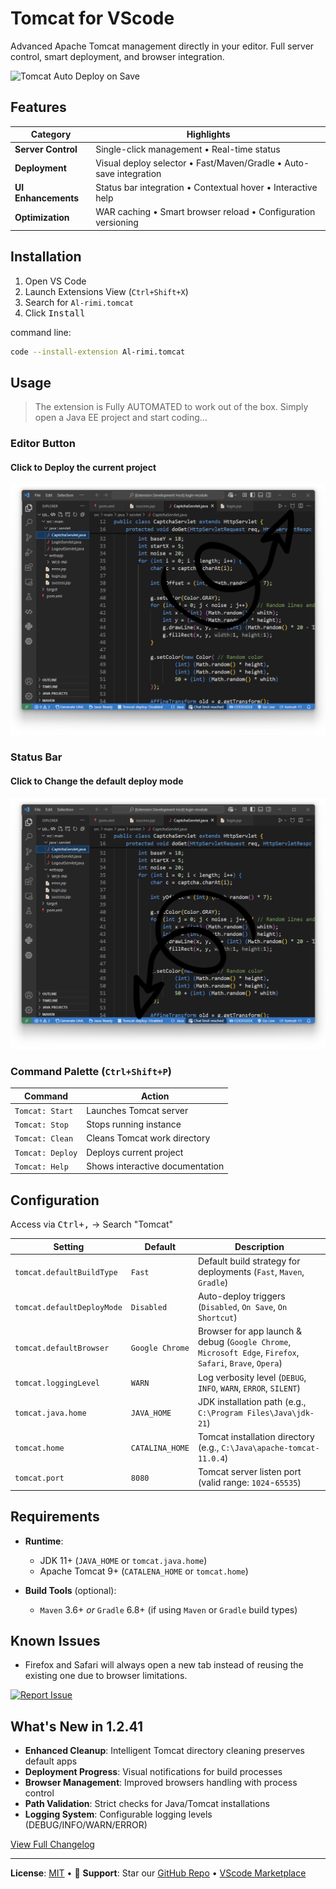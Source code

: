 # Tomcat for VScode
Advanced Apache Tomcat management directly in your editor. Full server control, smart deployment, and browser integration.

![Tomcat Auto Deploy on Save](resources/tomcat-auto-ex.gif)

## Features

| Category               | Highlights                                                           |
|------------------------|----------------------------------------------------------------------|
| **Server Control**     | Single-click management • Real-time status                           |
| **Deployment**         | Visual deploy selector • Fast/Maven/Gradle • Auto-save integration   |
| **UI Enhancements**    | Status bar integration • Contextual hover • Interactive help         |
| **Optimization**       | WAR caching • Smart browser reload • Configuration versioning        |

## Installation

1. Open VS Code
2. Launch Extensions View (`Ctrl+Shift+X`)
3. Search for `Al-rimi.tomcat`
4. Click <kbd>Install</kbd>

command line:
```bash
code --install-extension Al-rimi.tomcat
```

## Usage
> The extension is Fully AUTOMATED to work out of the box. Simply open a Java EE project and start coding...

### Editor Button

#### Click to Deploy the current project
![Tomcat Editor Button](resources/tomcat-editor.png)

### Status Bar

#### Click to Change the default deploy mode
![Tomcat Status Bar](resources/tomcat-status-bar.png)

### Command Palette (`Ctrl+Shift+P`)

| Command                | Action                                      |
|------------------------|---------------------------------------------|
| `Tomcat: Start`        | Launches Tomcat server                      |
| `Tomcat: Stop`         | Stops running instance                      | 
| `Tomcat: Clean`        | Cleans Tomcat work directory                |
| `Tomcat: Deploy`       | Deploys current project                     | 
| `Tomcat: Help`         | Shows interactive documentation             |

## Configuration

Access via <kbd>Ctrl+,</kbd> → Search "Tomcat"

| **Setting**                  | **Default**       | **Description**                                                                          |
|------------------------------|-------------------|------------------------------------------------------------------------------------------|
| `tomcat.defaultBuildType`    | `Fast`            | Default build strategy for deployments (`Fast`, `Maven`, `Gradle`)                               |
| `tomcat.defaultDeployMode`   | `Disabled`        | Auto-deploy triggers (`Disabled`, `On Save`, `On Shortcut`)                                      |
| `tomcat.defaultBrowser`      | `Google Chrome`   | Browser for app launch & debug (`Google Chrome`, `Microsoft Edge`, `Firefox`, `Safari`, `Brave`, `Opera`) |
| `tomcat.loggingLevel`        | `WARN`            | Log verbosity level (`DEBUG`, `INFO`, `WARN`, `ERROR`, `SILENT`)                                       |
| `tomcat.java.home`           | `JAVA_HOME`       | JDK installation path (e.g., `C:\Program Files\Java\jdk-21`)                             |
| `tomcat.home`                | `CATALINA_HOME`   | Tomcat installation directory (e.g., `C:\Java\apache-tomcat-11.0.4`)                     |
| `tomcat.port`                | `8080`            | Tomcat server listen port (valid range: `1024`-`65535`)                                      |

## Requirements

- **Runtime**:
  - JDK 11+ (`JAVA_HOME` or `tomcat.java.home`)
  - Apache Tomcat 9+ (`CATALENA_HOME` or `tomcat.home`)
  
- **Build Tools** (optional):
  - `Maven` 3.6+ *or* `Gradle` 6.8+ (if using `Maven` or `Gradle` build types)

## Known Issues

- Firefox and Safari will always open a new tab instead of reusing the existing one due to browser limitations.

[![Report Issue](https://img.shields.io/badge/-Report_Issue-red?style=flat-square)](https://github.com/Al-rimi/tomcat/issues)

## What's New in 1.2.41
- **Enhanced Cleanup**: Intelligent Tomcat directory cleaning preserves default apps
- **Deployment Progress**: Visual notifications for build processes
- **Browser Management**: Improved browsers handling with process control
- **Path Validation**: Strict checks for Java/Tomcat installations
- **Logging System**: Configurable logging levels (DEBUG/INFO/WARN/ERROR)

[View Full Changelog](https://github.com/Al-rimi/tomcat/blob/main/CHANGELOG.md)

---

**License**: [MIT](LICENSE) • 💖 **Support**: Star our [GitHub Repo](https://github.com/Al-rimi/tomcat) • [VScode Marketplace](https://marketplace.visualstudio.com/items?itemName=Al-rimi.tomcat)